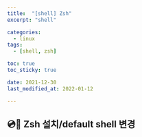 ```yaml
---
title:  "[shell] Zsh" 
excerpt: "shell"

categories:
  - linux
tags:
  - [shell, zsh]

toc: true
toc_sticky: true

date: 2021-12-30
last_modified_at: 2022-01-12

---
```



## :cd::floppy_disk: Zsh 설치/default shell 변경
